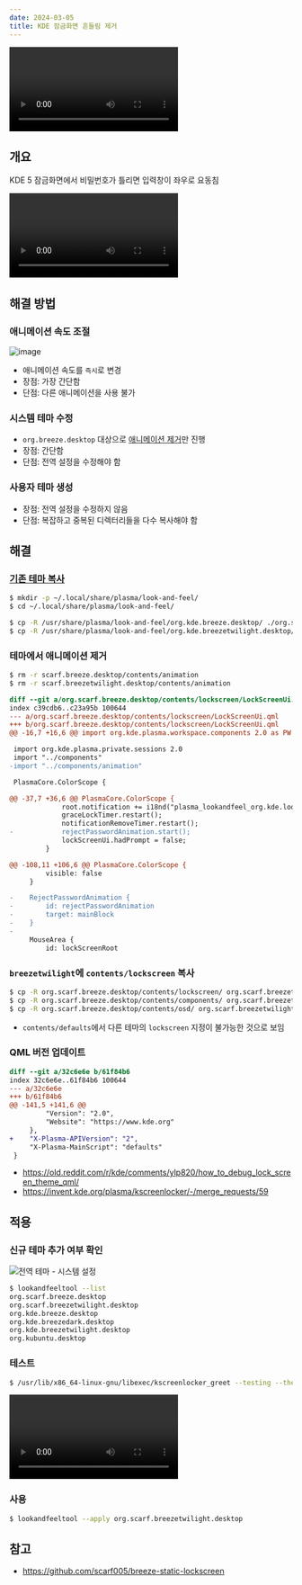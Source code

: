 ```yaml
---
date: 2024-03-05
title: KDE 잠금화면 흔들림 제거
---
```


<video controls loop src="https://github.com/scarf005/blog/assets/54838975/16c977be-1a6b-4f3b-b243-763f6b0f158d"></video>

## 개요

KDE 5 잠금화면에서 비밀번호가 틀리면 입력창이 좌우로 요동침

<video controls loop src="https://github.com/scarf005/blog/assets/54838975/f6f2526e-32ae-46a3-ada0-25534b30cd20"></video>

## 해결 방법

### 애니메이션 속도 조절

![image](https://github.com/scarf005/blog/assets/54838975/a539d1a6-4d4d-43d6-af6f-8dbd0b43bcc3)

- 애니메이션 속도를 `즉시`로 변경
- 장점: 가장 간단함
- 단점: 다른 애니메이션을 사용 불가

### 시스템 테마 수정

- `org.breeze.desktop` 대상으로 [애니메이션 제거](#테마에서-애니메이션-제거)만 진행
- 장점: 간단함
- 단점: 전역 설정을 수정해야 함

### 사용자 테마 생성

- 장점: 전역 설정을 수정하지 않음
- 단점: 복잡하고 중복된 디렉터리들을 다수 복사해야 함

## 해결

### [기존 테마 복사](https://userbase.kde.org/Plasma/Create_a_Global_Theme_Package#How_to_create_your_own_Look_and_Feel_package)

```sh
$ mkdir -p ~/.local/share/plasma/look-and-feel/
$ cd ~/.local/share/plasma/look-and-feel/

$ cp -R /usr/share/plasma/look-and-feel/org.kde.breeze.desktop/ ./org.scarf.breeze.desktop
$ cp -R /usr/share/plasma/look-and-feel/org.kde.breezetwilight.desktop/ ./org.scarf.breezetwilight.desktop
```

### 테마에서 애니메이션 제거

```sh
$ rm -r scarf.breeze.desktop/contents/animation
$ rm -r scarf.breezetwilight.desktop/contents/animation
```

```diff
diff --git a/org.scarf.breeze.desktop/contents/lockscreen/LockScreenUi.qml b/org.scarf.breeze.desktop/contents/lockscreen/LockScreenUi.qml
index c39cdb6..c23a95b 100644
--- a/org.scarf.breeze.desktop/contents/lockscreen/LockScreenUi.qml
+++ b/org.scarf.breeze.desktop/contents/lockscreen/LockScreenUi.qml
@@ -16,7 +16,6 @@ import org.kde.plasma.workspace.components 2.0 as PW

 import org.kde.plasma.private.sessions 2.0
 import "../components"
-import "../components/animation"

 PlasmaCore.ColorScope {

@@ -37,7 +36,6 @@ PlasmaCore.ColorScope {
             root.notification += i18nd("plasma_lookandfeel_org.kde.lookandfeel","Unlocking failed");
             graceLockTimer.restart();
             notificationRemoveTimer.restart();
-            rejectPasswordAnimation.start();
             lockScreenUi.hadPrompt = false;
         }

@@ -108,11 +106,6 @@ PlasmaCore.ColorScope {
         visible: false
     }

-    RejectPasswordAnimation {
-        id: rejectPasswordAnimation
-        target: mainBlock
-    }
-
     MouseArea {
         id: lockScreenRoot
```

### `breezetwilight`에 `contents/lockscreen` 복사

```sh
$ cp -R org.scarf.breeze.desktop/contents/lockscreen/ org.scarf.breezetwilight.desktop/contents/lockscreen/
$ cp -R org.scarf.breeze.desktop/contents/components/ org.scarf.breezetwilight.desktop/contents/components/
$ cp -R org.scarf.breeze.desktop/contents/osd/ org.scarf.breezetwilight.desktop/contents/osd/
```

- `contents/defaults`에서 다른 테마의 `lockscreen` 지정이 불가능한 것으로 보임

### QML 버전 업데이트

```diff
diff --git a/32c6e6e b/61f84b6
index 32c6e6e..61f84b6 100644
--- a/32c6e6e
+++ b/61f84b6
@@ -141,5 +141,6 @@
         "Version": "2.0",
         "Website": "https://www.kde.org"
     },
+    "X-Plasma-APIVersion": "2",
     "X-Plasma-MainScript": "defaults"
 }
```

- https://old.reddit.com/r/kde/comments/ylp820/how_to_debug_lock_screen_theme_qml/
- https://invent.kde.org/plasma/kscreenlocker/-/merge_requests/59

## 적용

### 신규 테마 추가 여부 확인

![전역 테마 - 시스템 설정](https://github.com/scarf005/blog/assets/54838975/802cd486-ec9c-4aac-8596-1dc2655f3b26)

```sh
$ lookandfeeltool --list
org.scarf.breeze.desktop
org.scarf.breezetwilight.desktop
org.kde.breeze.desktop
org.kde.breezedark.desktop
org.kde.breezetwilight.desktop
org.kubuntu.desktop
```

### 테스트

```sh
$ /usr/lib/x86_64-linux-gnu/libexec/kscreenlocker_greet --testing --theme=org.scarf.breezetwilight.desktop
```

<video controls loop src="https://github.com/scarf005/blog/assets/54838975/99f27ab9-985b-4687-a9aa-89c58fa52a61"></video>

### 사용

```sh
$ lookandfeeltool --apply org.scarf.breezetwilight.desktop
```

## 참고

- https://github.com/scarf005/breeze-static-lockscreen
